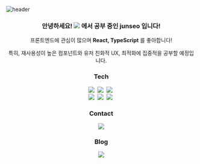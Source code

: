 ![header](https://capsule-render.vercel.app/api?type=soft&color=ff9999&height=150&animation=twinkling&section=header&text=JunhwanSeo&fontSize=75&fontColor=4B5A78)

<h3 align="center"> 안녕하세요!   <img src="https://img.shields.io/badge/42Seoul-%23000000?style=flat-square&logo=42&logoColor=white&link=https://profile.intra.42.fr/users/junseo"/> 에서 공부 중인 junseo 입니다! </h3>
<p align="center"> 프론트엔드에 관심이 많으며 <strong>React, TypeScript</strong> 를 좋아합니다! </p>
<p align="center"> 특히, 재사용성이 높은 컴포넌트와 유저 친화적 UX, 최적화에 집중적을 공부할 예정입니다. </p>

<h3 align="center">Tech</h3>

<p align="center">
  <img src="https://img.shields.io/badge/C-A8B9CC?style=flat-square&logo=C&logoColor=white"/></a>&nbsp 
  <img src="https://img.shields.io/badge/JavaScript-%23F7DF1E?style=flat-square&logo=JavaScript&logoColor=white"/></a>&nbsp 
  <img src="https://img.shields.io/badge/TypeScript-%233178C6?style=flat-square&logo=Typescript&logoColor=white"/></a>&nbsp
  <br>
  <img src="https://img.shields.io/badge/React-white?style=flat-square&logo=React&logoColor=%2361DAFB"/></a>&nbsp 
  <img src="https://img.shields.io/badge/Next.js-%23000000?style=flat-square&logo=Next.js&logoColor=white"/></a>&nbsp
  <img src="https://img.shields.io/badge/Node.js-339933?style=flat-square&logo=Node.js&logoColor=white"/></a>&nbsp
<!--   <img src="https://img.shields.io/badge/Gatsby-663399?style=flat-square&logo=Gatsby&logoColor=white"/></a>&nbsp -->
</p>

<h3 align="center">Contact</h3>
<p align="center">
  <a href="mailto:sjunhwan0901@gmail.com"><img src="https://img.shields.io/badge/Gmail-d14836?style=flat-square&logo=Gmail&logoColor=white&link=sjunhwan0901@gmail.com"/></a>
<!--   <a href="https://www.instagram.com/speaork/"><img src="https://img.shields.io/badge/Instagram-E4405F?style=flat-square&logo=Instagram&logoColor=white&link=https://www.instagram.com/speaork/"/></a>&nbsp -->
</p>



<h3 align="center">Blog</h3>


<p align="center">
  <a href="https://gamguma.dev/">
    <img src="https://img.shields.io/badge/Gamguma Blog-B9ACDA?style=for-the-badge"/>
  </a>
</p>
